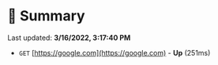 # 📖 Summary
Last updated: **3/16/2022, 3:17:40 PM**

- `GET` [https://google.com](https://google.com) - **Up** (251ms)

